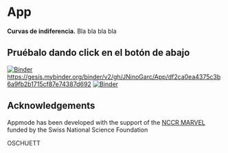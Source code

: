 # App

**Curvas de indiferencia.**
Bla bla bla bla
## Pruébalo dando click en el botón de abajo

[![Binder](https://mybinder.org/badge.svg)](https://mybinder.org/v2/gh/oschuett/appmode/master?urlpath=%2Fapps%2Fexample_app.ipynb)
https://gesis.mybinder.org/binder/v2/gh/JNinoGarc/App/df2ca0ea4375c3b6a9fb2b1715cf87e74387d692
[![Binder](https://mybinder.org/badge_logo.svg)](https://mybinder.org/v2/gh/JNinoGarc/App.git/master)


## Acknowledgements
Appmode has been developed with the support of the [NCCR MARVEL](http://nccr-marvel.ch/) funded by the Swiss National Science Foundation

OSCHUETT
